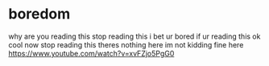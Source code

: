 # boredom
why are you reading this
stop reading this
i bet ur bored if ur reading this
ok
cool
now stop reading this
theres nothing here
im not kidding
fine
here 
https://www.youtube.com/watch?v=xvFZjo5PgG0
